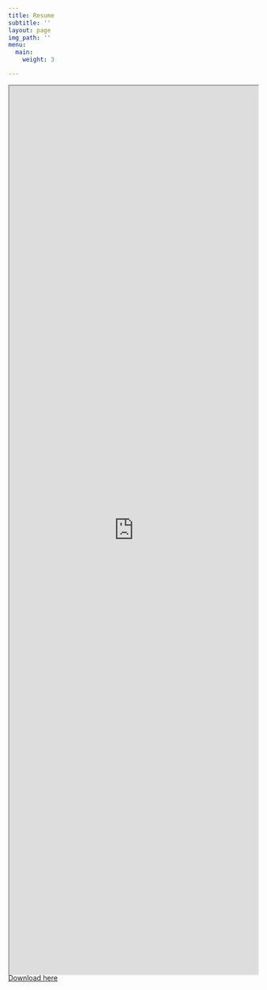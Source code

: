```yaml
---
title: Resume
subtitle: ''
layout: page
img_path: ''
menu:
  main:
    weight: 3

---
```

<div align="center" class="embed-responsive embed-responsive-16by9" style="width:100%;height:1800px">
<iframe class= "embed-responsive-item" style="width:100%;height:100%" src="https://drive.google.com/file/d/1unFJWRAWoMkqJJ10KVggB5-q1izh-h1I/preview" scrolling="yes"></iframe>
</div>



<div id="resume-download">
<a href="https://drive.google.com/file/d/1unFJWRAWoMkqJJ10KVggB5-q1izh-h1I/view?usp=sharing" class="btn btn-primary">Download here</a>
</div>